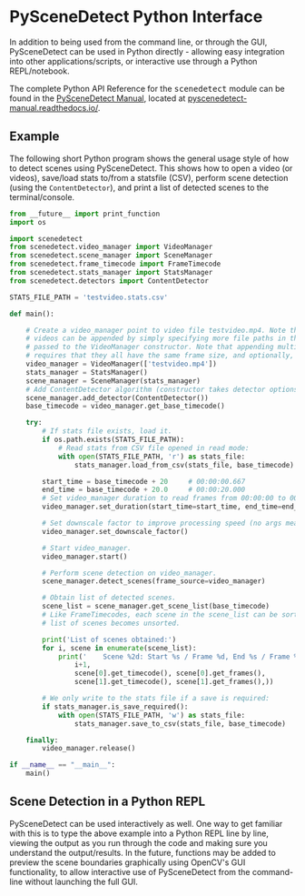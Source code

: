 
# PySceneDetect Python Interface

In addition to being used from the command line, or through the GUI, PySceneDetect can be used in Python directly - allowing easy integration into other applications/scripts, or interactive use through a Python REPL/notebook.

<div class="important">
The complete Python API Reference <span class="fa fa-book"> for the <tt>scenedetect</tt> module can be found in the <a href="http://pyscenedetect-manual.readthedocs.io/" alt="Manual Link">PySceneDetect Manual</a>, located at <a href="http://pyscenedetect-manual.readthedocs.io/" alt="Manual Link">pyscenedetect-manual.readthedocs.io/</a>.
</div>


## Example

The following short Python program shows the general usage style of how to detect scenes using PySceneDetect.  This shows how to open a video (or videos), save/load stats to/from a statsfile (CSV), perform scene detection (using the `ContentDetector`), and print a list of detected scenes to the terminal/console.  

```python
from __future__ import print_function
import os

import scenedetect
from scenedetect.video_manager import VideoManager
from scenedetect.scene_manager import SceneManager
from scenedetect.frame_timecode import FrameTimecode
from scenedetect.stats_manager import StatsManager
from scenedetect.detectors import ContentDetector

STATS_FILE_PATH = 'testvideo.stats.csv'

def main():

    # Create a video_manager point to video file testvideo.mp4. Note that multiple
    # videos can be appended by simply specifying more file paths in the list
    # passed to the VideoManager constructor. Note that appending multiple videos
    # requires that they all have the same frame size, and optionally, framerate.
    video_manager = VideoManager(['testvideo.mp4'])
    stats_manager = StatsManager()
    scene_manager = SceneManager(stats_manager)
    # Add ContentDetector algorithm (constructor takes detector options like threshold).
    scene_manager.add_detector(ContentDetector())
    base_timecode = video_manager.get_base_timecode()

    try:
        # If stats file exists, load it.
        if os.path.exists(STATS_FILE_PATH):
            # Read stats from CSV file opened in read mode:
            with open(STATS_FILE_PATH, 'r') as stats_file:
                stats_manager.load_from_csv(stats_file, base_timecode)

        start_time = base_timecode + 20     # 00:00:00.667
        end_time = base_timecode + 20.0     # 00:00:20.000
        # Set video_manager duration to read frames from 00:00:00 to 00:00:20.
        video_manager.set_duration(start_time=start_time, end_time=end_time)

        # Set downscale factor to improve processing speed (no args means default).
        video_manager.set_downscale_factor()

        # Start video_manager.
        video_manager.start()

        # Perform scene detection on video_manager.
        scene_manager.detect_scenes(frame_source=video_manager)

        # Obtain list of detected scenes.
        scene_list = scene_manager.get_scene_list(base_timecode)
        # Like FrameTimecodes, each scene in the scene_list can be sorted if the
        # list of scenes becomes unsorted.

        print('List of scenes obtained:')
        for i, scene in enumerate(scene_list):
            print('    Scene %2d: Start %s / Frame %d, End %s / Frame %d' % (
                i+1,
                scene[0].get_timecode(), scene[0].get_frames(),
                scene[1].get_timecode(), scene[1].get_frames(),))

        # We only write to the stats file if a save is required:
        if stats_manager.is_save_required():
            with open(STATS_FILE_PATH, 'w') as stats_file:
                stats_manager.save_to_csv(stats_file, base_timecode)

    finally:
        video_manager.release()

if __name__ == "__main__":
    main()
```


## Scene Detection in a Python REPL

PySceneDetect can be used interactively as well.  One way to get familiar with this is to type the above example into a Python REPL line by line, viewing the output as you run through the code and making sure you understand the output/results.  In the future, functions may be added to preview the scene boundaries graphically using OpenCV's GUI functionality, to allow interactive use of PySceneDetect from the command-line without launching the full GUI.

